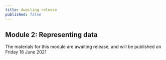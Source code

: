 ```yaml
---
title: Awaiting release
published: false
---
```


## Module 2: Representing data

The materials for this module are awaiting release, and will be published on Friday 18 June 2021
